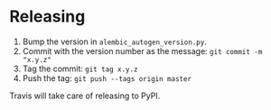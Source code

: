 # Releasing

1. Bump the version in `alembic_autogen_version.py`.
2. Commit with the version number as the message: `git commit -m "x.y.z"`
3. Tag the commit: `git tag x.y.z`
4. Push the tag: `git push --tags origin master`

Travis will take care of releasing to PyPI.
